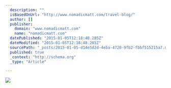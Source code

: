 ```yaml
---
  description: ""
  isBasedOnUrl: "http://www.nomadicmatt.com/travel-blog/"
  author: []
  publisher: 
    domain: "www.nomadicmatt.com"
    name: "nomadicmatt.com"
  datePublished: "2015-01-05T12:18:48.285Z"
  dateModified: "2015-01-05T12:18:48.285Z"
  sourcePath: "_posts/2015-01-05-d14e5d2d-4eba-4720-9fb2-fbbf515215a7.md"
  published: true
  _context: "http://schema.org"
  _type: "Article"

---
```

![](http://media.nomadicmatt.com/commonfear.jpg)